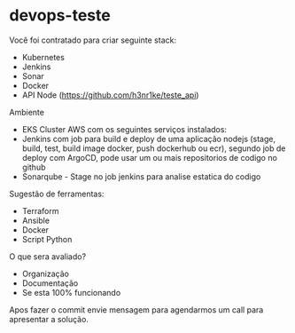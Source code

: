 # devops-teste

Você foi contratado para criar seguinte stack:

- Kubernetes
- Jenkins
- Sonar
- Docker
- API Node (https://github.com/h3nr1ke/teste_api)

Ambiente 
- EKS Cluster AWS com os seguintes serviços instalados: 
- Jenkins com job para build e deploy de uma aplicação nodejs (stage, build, test, build image docker, push dockerhub ou ecr), segundo job de deploy com ArgoCD, pode usar um ou mais repositorios de codigo no github
- Sonarqube - Stage no job jenkins para analise estatica do codigo


Sugestão de ferramentas:

- Terraform
- Ansible
- Docker
- Script Python

O que sera avaliado?

- Organização 
- Documentação
- Se esta 100% funcionando

Apos fazer o commit envie mensagem para agendarmos um call para apresentar a solução.
